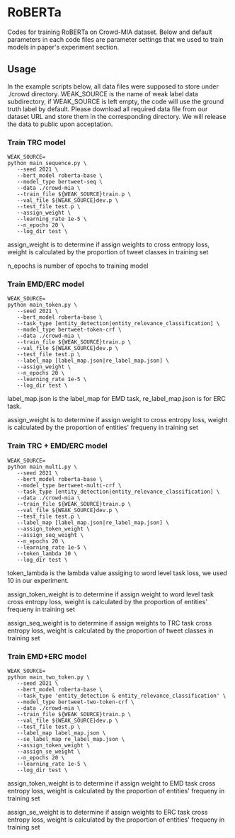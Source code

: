 # RoBERTa
Codes for training RoBERTa on Crowd-MIA dataset.
Below and default parameters in each code files are parameter settings that we used to train models in paper's experiment section.

## Usage
In the example scripts below, all data files were supposed to store under ./crowd directory. WEAK_SOURCE is the name of weak label data subdirectory, 
if WEAK_SOURCE is left empty, the code will use the ground truth label by default.
Please download all required data file from our dataset URL and store them in the corresponding directory.
We will release the data to public upon acceptation.

### Train TRC model
```linux
WEAK_SOURCE=
python main_sequence.py \
   --seed 2021 \
   --bert_model roberta-base \
   --model_type bertweet-seq \
   --data ./crowd-mia \
   --train_file ${WEAK_SOURCE}train.p \
   --val_file ${WEAK_SOURCE}dev.p \
   --test_file test.p \
   --assign_weight \
   --learning_rate 1e-5 \
   --n_epochs 20 \
   --log_dir test \
```

assign_weight is to determine if assign weights to cross entropy loss, weight is calculated by the proportion of tweet classes in training set

n_epochs is number of epochs to training model

### Train EMD/ERC model
```linux
WEAK_SOURCE=
python main_token.py \
   --seed 2021 \
   --bert_model roberta-base \
   --task_type [entity_detection|entity_relevance_classification] \
   --model_type bertweet-token-crf \
   --data ./crowd-mia \
   --train_file ${WEAK_SOURCE}train.p \
   --val_file ${WEAK_SOURCE}dev.p \
   --test_file test.p \
   --label_map [label_map.json|re_label_map.json] \
   --assign_weight \
   --n_epochs 20 \
   --learning_rate 1e-5 \
   --log_dir test \
```

label_map.json is the label_map for EMD task, re_label_map.json is for ERC task.

assign_weight is to determine if assign weight to cross entropy loss, weight is calculated by the proportion of entities' frequeny in training set

### Train TRC + EMD/ERC model
```linux
WEAK_SOURCE=
python main_multi.py \
   --seed 2021 \
   --bert_model roberta-base \
   --model_type bertweet-multi-crf \
   --task_type [entity_detection|entity_relevance_classification] \
   --data ./crowd-mia \
   --train_file ${WEAK_SOURCE}train.p \
   --val_file ${WEAK_SOURCE}dev.p \
   --test_file test.p \
   --label_map [label_map.json|re_label_map.json] \
   --assign_token_weight \
   --assign_seq_weight \
   --n_epochs 20 \
   --learning_rate 1e-5 \
   --token_lambda 10 \
   --log_dir test \
```

token_lambda is the lambda value assiging to word level task loss, we used 10 in our experiment.

assign_token_weight is to determine if assign weight to word level task cross entropy loss, weight is calculated by the proportion of entities' frequeny in training set

assign_seq_weight is to determine if assign weights to TRC task cross entropy loss, weight is calculated by the proportion of tweet classes in training set

### Train EMD+ERC model
```linux
WEAK_SOURCE=
python main_two_token.py \
   --seed 2021 \
   --bert_model roberta-base \
   --task_type 'entity_detection & entity_relevance_classification' \
   --model_type bertweet-two-token-crf \
   --data ./crowd-mia \
   --train_file ${WEAK_SOURCE}train.p \
   --val_file ${WEAK_SOURCE}dev.p \
   --test_file test.p \
   --label_map label_map.json \
   --se_label_map re_label_map.json \
   --assign_token_weight \
   --assign_se_weight \
   --n_epochs 20 \
   --learning_rate 1e-5 \
   --log_dir test \
```

assign_token_weight is to determine if assign weight to EMD task cross entropy loss, weight is calculated by the proportion of entities' frequeny in training set

assign_se_weight is to determine if assign weights to ERC task cross entropy loss, weight is calculated by the proportion of entities' frequeny in training set
